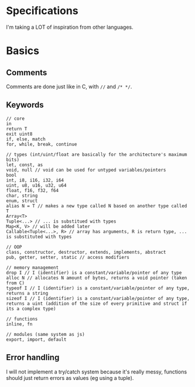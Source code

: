 # Specifications

I'm taking a LOT of inspiration from other languages.

# Basics

## Comments

Comments are done just like in C, with `//` and `/* */`.

## Keywords

```
// core
in
return T
exit uint8
if, else, match
for, while, break, continue

// types (int/uint/float are basically for the architecture's maximum bits)
let, const, as
void, null // void can be used for untyped variables/pointers
bool
int, i8, i16, i32, i64
uint, u8, u16, u32, u64
float, f16, f32, f64
char, string
enum, struct
alias N = T // makes a new type called N based on another type called T
Array<T>
Tuple<...> // ... is substitued with types
Map<K, V> // will be added later
Callable<Tuple<...>, R> // array has arguments, R is return type, ... is substituted with types

// OOP
class, constructor, destructor, extends, implements, abstract
pub, getter, setter, static // access modifiers

// memory management
drop I // I (identifier) is a constant/variable/pointer of any type
alloc N // allocates N amount of bytes, returns a void pointer (taken from C)
typeof I // I (identifier) is a constant/variable/pointer of any type, returns a string
sizeof I // I (identifier) is a constant/variable/pointer of any type, returns a uint (addition of the size of every primitive and struct if its a complex type)

// functions
inline, fn

// modules (same system as js)
export, import, default
```

## Error handling

I will not implement a try/catch system because it's really messy, functions should just return errors as values (eg using a tuple).
